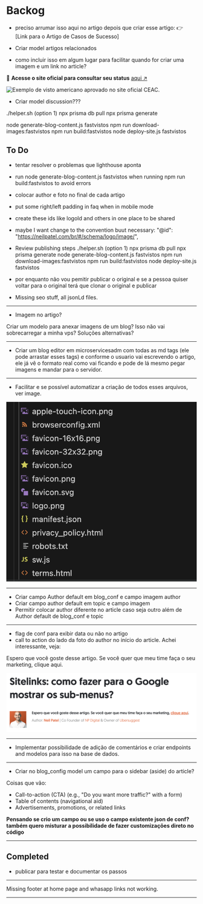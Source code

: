 # Backog



- preciso arrumar isso aqui no artigo depois que criar esse artigo: 👉 [Link para o Artigo de Casos de Sucesso]


- Criar model artigos relacionados

- como incluir isso em algum lugar para facilitar quando for criar uma imagem e um link no article?

 🔗 **Acesse o site oficial para consultar seu status** <a href="https://ceac.state.gov/CEACStatTracker/Status.aspx" target="_blank">aqui ↗</a>


![Exemplo de visto americano aprovado no site oficial CEAC.](https://fastvistos.com.br/assets/images/blog/01-visto-americano-aprovado.webp)


- Criar model discussion???


 ./helper.sh (option 1)
 npx prisma db pull
 npx prisma generate

 node generate-blog-content.js fastvistos
 npm run download-images:fastvistos
 npm run build:fastvistos
 node deploy-site.js fastvistos


## To Do

- tentar resolver o problemas que lighthouse aponta

- run node generate-blog-content.js fastvistos when running npm run build:fastvistos to avoid errors

- colocar author e foto no final de cada artigo

- put some right/left padding in faq when in mobile mode



- create these ids  like logoId and others in one place  to be shared

- maybe I want change to the convention buut necessary: "@id": "https://neilpatel.com/br/#/schema/logo/image/",



- Review publishing steps
 ./helper.sh (option 1)
 npx prisma db pull
 npx prisma generate
 node generate-blog-content.js fastvistos
 npm run download-images:fastvistos
 npm run build:fastvistos
 node deploy-site.js fastvistos


- por enquanto não vou pemitir publicar o original e se a pessoa quiser voltar para o original terá que clonar o original e publicar

- Missing seo stuff, all jsonLd files.

---

- Imagem no artigo?

Criar um modelo para anexar imagens de um blog? Isso não vai sobrecarregar a minha vps? Soluções alternativas?

---

- Criar um blog editor em microservicesadm com todas as md tags (ele pode arrastar esses tags) e conforme o usuario vai escrevendo o artigo, ele já vê o formato real como vai ficando e pode de lá mesmo pegar imagens e mandar para o servidor.

---

- Facilitar e se possível automatizar a criação de todos esses arquivos, ver image.

![alt text](image.png)

---

- Criar campo Author default em blog_conf e campo imagem author
- Criar campo author default em topic e campo imagem
- Permitir colocar author diferente no article caso seja outro além de Author default de blog_conf e topic

---

- flag de conf para exibir data ou não no artigo
- call to action do lado da foto do author no início do article. Achei interessante, veja:

Espero que você goste desse artigo. Se você quer que meu time faça o seu marketing, clique aqui.

![alt text](image-1.png)

---

- Implementar possibilidade de adição de comentários e criar endpoints and modelos para isso na base de dados.

---

- Criar no blog_config model um campo para o sidebar (aside) do article?

Coisas que vão:

- Call-to-action (CTA) (e.g., "Do you want more traffic?" with a form)
- Table of contents (navigational aid)
- Advertisements, promotions, or related links

**Pensando se crio um campo ou se uso o campo existente json de conf?**
**também quero misturar a possibilidade de fazer customizações direto no código**

---

## Completed

- publicar para testar e documentar os passos

---

Missing footer at home page and whasapp links not working.

---
